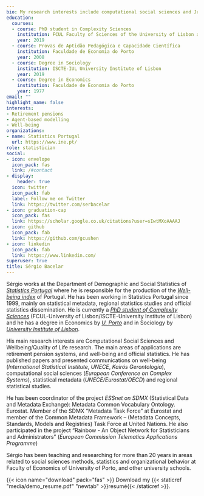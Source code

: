 ```yaml
---
bio: My research interests include computational social sciences and Julia programming language.
education:
  courses:
  - course: PhD student in Complexity Sciences
    institution: FCUL Faculty of Sciences of the University of Lisbon and ISCTE-IUL University Institute of Lisbon
    year: 2019
  - course: Provas de Aptidão Pedagógica e Capacidade Científica
    institution: Faculdade de Economia do Porto
    year: 2008
  - course: Degree in Sociology
    institution: ISCTE-IUL University Institute of Lisbon
    year: 2019
  - course: Degree in Economics
    institution: Faculdade de Economia do Porto
    year: 1977
email: ""
highlight_name: false
interests:
- Retirement pensions
- Agent-based modelling
- Well-being
organizations:
- name: Statistics Portugal
  url: https://www.ine.pt/
role: statistician
social:
- icon: envelope
  icon_pack: fas
  link: /#contact
- display:
    header: true
  icon: twitter
  icon_pack: fab
  label: Follow me on Twitter
  link: https://twitter.com/serbacelar
- icon: graduation-cap
  icon_pack: fas
  link: https://scholar.google.co.uk/citations?user=sIwtMXoAAAAJ
- icon: github
  icon_pack: fab
  link: https://github.com/gcushen
- icon: linkedin
  icon_pack: fab
  link: https://www.linkedin.com/
superuser: true
title: Sérgio Bacelar
---
```


Sérgio works at the Department of Demographic and Social Statistics of [*Statistics Portugal*](http://www.ine.pt)  where he is responsible for the production of the [*Well-being index*](https://www.ine.pt/xportal/xmain?xpid=INE&amp;xpgid=ine_indbemestar) of Portugal. He has been working in Statistics Portugal since 1999, mainly on statistical metadata, regional statistics studies and official statistics dissemination. He is currently a [*PhD student of Complexity Sciences*](http://complexsystemsstudies.eu/) (FCUL-University of Lisbon/ISCTE-University Institute of Lisbon) and he has a degree in Economics by [*U. Porto*](https://sigarra.up.pt/up/en/WEB_BASE.GERA_PAGINA?p_pagina=home) and in Sociology by [*University Institute of Lisbon*](http://iscte-iul.pt/en/home.aspx).

His main research interests are Computational Social Sciences and Wellbeing/Quality of Life research. The main areas of applications are retirement pension systems, and well-being and official statistics. He has published papers and presented communications on well-being (*International Statistical Institute*, *UNECE*, *Kairós Gerontologia*), computational social sciences (*European Conference on Complex Systems*), statistical metadata (*UNECE/Eurostat/OECD*) and regional statistical studies.

He has been coordinator of the project *ESSnet on SDMX* (Statistical Data and Metadata Exchange): Metadata Common Vocabulary Ontology. Eurostat. Member of the SDMX “Metadata Task Force” at Eurostat and member of the Common Metadata Framework – (Metadata Concepts, Standards, Models and Registries) Task Force at United Nations. He also participated in the project “Rainbow - An Object Network for Statisticians and Administrators” (*European Commission Telematics Applications Programme*)

Sérgio has been teaching and researching for more than 20 years in areas related to social sciences methods, statistics and organizational behavior at Faculty of Economics of University of Porto, and other university schools.

{{< icon name="download" pack="fas" >}} Download my {{< staticref "media/demo_resume.pdf" "newtab" >}}resumé{{< /staticref >}}.
